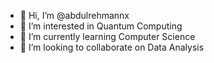 - 👋 Hi, I’m @abdulrehmannx
- 👀 I’m interested in Quantum Computing
- 🌱 I’m currently learning Computer Science
- 💞️ I’m looking to collaborate on Data Analysis


<!---
abdulrehmannx/abdulrehmannx is a ✨ special ✨ repository because its `README.md` (this file) appears on your GitHub profile.
You can click the Preview link to take a look at your changes.
--->
